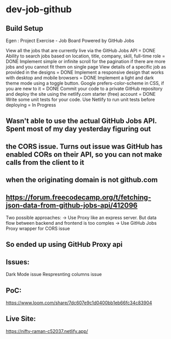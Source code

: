 # dev-job-github

## Build Setup

Egen : Project Exercise - Job Board Powered by GitHub Jobs

View all the jobs that are currently live via the GitHub Jobs API = DONE
Ability to search jobs based on location, title, company, skill, full-time role = DONE
Implement simple or infinite scroll for the pagination if there are more jobs and you cannot fit them on single page
View details of a specific job as provided in the designs = DONE
Implement a responsive design that works with desktop and mobile browsers = DONE
Implement a light and dark theme mode using a toggle button. Google prefers-color-scheme in CSS, if you are new to it = DONE
Commit your code to a private GitHub repository and deploy the site using the netlify.com starter (free) account = DONE
Write some unit tests for your code. Use Netlify to run unit tests before deploying = In Progress

## Wasn't able to use the actual GitHub Jobs API. Spent most of my day yesterday figuring out 
## the CORS issue. Turns out issue was GitHub has enabled CORs on their API, so you can not make calls from the client to it 
## when the originating domain is not github.com 
## https://forum.freecodecamp.org/t/fetching-json-data-from-github-jobs-api/412096

Two possible approaches: 
-> Use Proxy like an express server. But data flow between backend and frontend is too comples
-> Use GitHub Jobs Proxy wrapper for CORS issue

## So ended up using GitHub Proxy api

## Issues:
Dark Mode issue
Respresnting columns issue

## PoC:
https://www.loom.com/share/7dc607e9c1d0400bb1eb66fc34c83904

## Live Site:
https://nifty-raman-c52037.netlify.app/
